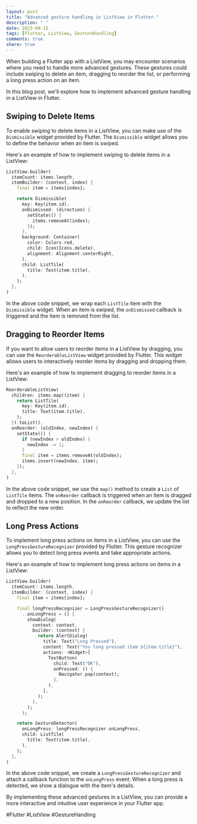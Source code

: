 ```yaml
---
layout: post
title: "Advanced gesture handling in ListView in Flutter."
description: " "
date: 2023-09-15
tags: [Flutter, ListView, GestureHandling]
comments: true
share: true
---
```


When building a Flutter app with a ListView, you may encounter scenarios where you need to handle more advanced gestures. These gestures could include swiping to delete an item, dragging to reorder the list, or performing a long press action on an item.

In this blog post, we'll explore how to implement advanced gesture handling in a ListView in Flutter.

## Swiping to Delete Items

To enable swiping to delete items in a ListView, you can make use of the `Dismissible` widget provided by Flutter. The `Dismissible` widget allows you to define the behavior when an item is swiped.

Here's an example of how to implement swiping to delete items in a ListView:

```dart
ListView.builder(
  itemCount: items.length,
  itemBuilder: (context, index) {
    final item = items[index];

    return Dismissible(
      key: Key(item.id),
      onDismissed: (direction) {
        setState(() {
          items.removeAt(index);
        });
      },
      background: Container(
        color: Colors.red,
        child: Icon(Icons.delete),
        alignment: Alignment.centerRight,
      ),
      child: ListTile(
        title: Text(item.title),
      ),
    );
  },
)
```

In the above code snippet, we wrap each `ListTile` item with the `Dismissible` widget. When an item is swiped, the `onDismissed` callback is triggered and the item is removed from the list.

## Dragging to Reorder Items

If you want to allow users to reorder items in a ListView by dragging, you can use the `ReorderableListView` widget provided by Flutter. This widget allows users to interactively reorder items by dragging and dropping them.

Here's an example of how to implement dragging to reorder items in a ListView:

```dart
ReorderableListView(
  children: items.map((item) {
    return ListTile(
      key: Key(item.id),
      title: Text(item.title),
    );
  }).toList(),
  onReorder: (oldIndex, newIndex) {
    setState(() {
      if (newIndex > oldIndex) {
        newIndex -= 1;
      }
      final item = items.removeAt(oldIndex);
      items.insert(newIndex, item);
    });
  },
)
```

In the above code snippet, we use the `map()` method to create a `List` of `ListTile` items. The `onReorder` callback is triggered when an item is dragged and dropped to a new position. In the `onReorder` callback, we update the list to reflect the new order.

## Long Press Actions

To implement long press actions on items in a ListView, you can use the `LongPressGestureRecognizer` provided by Flutter. This gesture recognizer allows you to detect long press events and take appropriate actions.

Here's an example of how to implement long press actions on items in a ListView:

```dart
ListView.builder(
  itemCount: items.length,
  itemBuilder: (context, index) {
    final item = items[index];

    final longPressRecognizer = LongPressGestureRecognizer()
      ..onLongPress = () {
        showDialog(
          context: context,
          builder: (context) {
            return AlertDialog(
              title: Text("Long Pressed"),
              content: Text("You long pressed item ${item.title}"),
              actions: <Widget>[
                TextButton(
                  child: Text("OK"),
                  onPressed: () {
                    Navigator.pop(context);
                  },
                ),
              ],
            );
          },
        );
      };

    return GestureDetector(
      onLongPress: longPressRecognizer.onLongPress,
      child: ListTile(
        title: Text(item.title),
      ),
    );
  },
)
```

In the above code snippet, we create a `LongPressGestureRecognizer` and attach a callback function to the `onLongPress` event. When a long press is detected, we show a dialogue with the item's details.

By implementing these advanced gestures in a ListView, you can provide a more interactive and intuitive user experience in your Flutter app.

#Flutter #ListView #GestureHandling